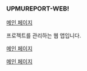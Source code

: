 ### UPMUREPORT-WEB!

[메인 페이지](./docs/images/MainPage.png)

프로젝트를 관리하는 웹 앱입니다.

[메인 페이지](./docs/images/MainPage2.png)

[메인 페이지](./docs/images/LoginPage.png)
